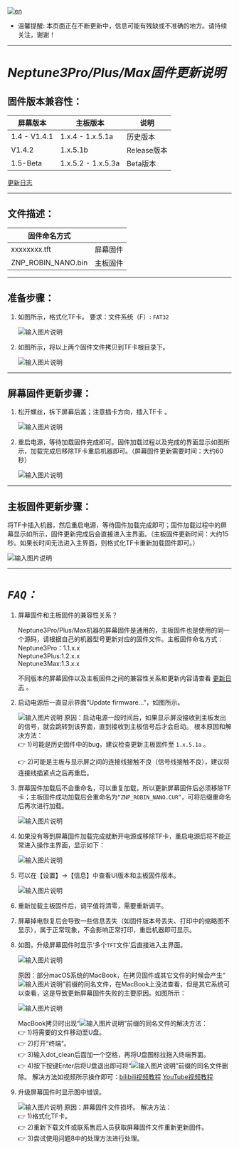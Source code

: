 [![en](https://img.shields.io/badge/lang-en-red.svg)](README-en.md)

- 温馨提醒: 本页面正在不断更新中，信息可能有残缺或不准确的地方。请持续关注，谢谢！

---

# **_Neptune3Pro/Plus/Max固件更新说明_**

## 固件版本兼容性：

| 屏幕版本      |      主板版本            |          说明           |
|------------|-------------------------------------|------------|
| 1.4 - V1.4.1       |      1.x.4 - 1.x.5.1a          |   历史版本      |
| V1.4.2       |      1.x.5.1b          |   Release版本  |
| 1.5-Beta  |      1.x.5.2 - 1.x.5.3a           |  Beta版本   |

[更新日志](Update-log.md)

---

## 文件描述：

| 固件命名方式|            |
|------------|-------------------------------------|
| xxxxxxxx.tft       |      屏幕固件          |
| ZNP_ROBIN_NANO.bin |      主板固件           |

---

## 准备步骤：

1. 如图所示，格式化TF卡。
    要求：文件系统（F）: `FAT32`

   ![输入图片说明](Pic/image1.png)

1. 如图所示，将以上两个固件文件拷贝到TF卡根目录下。

   ![输入图片说明](Pic/image3.png)

---

## 屏幕固件更新步骤：

1. 松开螺丝，拆下屏幕后盖；注意插卡方向，插入TF卡 。

   ![输入图片说明](Pic/image4.png)

1. 重启电源，等待加载固件完成即可。固件加载过程以及完成的界面显示如图所示，加载完成后移除TF卡重启机器即可。（屏幕固件更新需要时间：大约60秒）

   ![输入图片说明](Pic/image5-2.png)

---

## 主板固件更新步骤：

将TF卡插入机器，然后重启电源，等待固件加载完成即可；固件加载过程中的屏幕显示如所示，固件更新完成后会直接进入主界面。（主板固件更新时间：大约15秒。如果长时间无法进入主界面，则格式化TF卡重新加载固件即可。）

![输入图片说明](Pic/image6.png)

---

# **_`FAQ：`_**

1. 屏幕固件和主板固件的兼容性关系？

   Neptune3Pro/Plus/Max机器的屏幕固件是通用的，主板固件也是使用的同一个源码，请根据自己的机器型号更新对应的固件文件。主板固件命名方式：
   Neptune3Pro：1.1.x.x\
   Neptune3Plus:1.2.x.x\
   Neptune3Max:1.3.x.x

   不同版本的屏幕固件以及主板固件之间的兼容性关系和更新内容请查看 [更新日志](Update-log.md) 。

1. 启动电源后一直显示界面“Update firmware...”，如图所示。

   ![输入图片说明](Pic/image6-1.png)
   原因：启动电源一段时间后，如果显示屏没接收到主板发出的信号，就会跳转到该界面，直到接收到主板信号后才会启动。
   根本原因和解决方法：\
   :point_right: 1)可能是历史固件中的bug，建议检查更新主板固件至 `1.x.5.1a` 。

   :point_right: 2)可能是主板与显示屏之间的连接线接触不良（信号线接触不良），建议将连接线插紧点之后再重启。

1. 屏幕固件加载后不会重命名，可以重复加载，所以更新屏幕固件后必须移除TF卡；主板固件成功加载后会重命名为`“ZNP_ROBIN_NANO.CUR”`，可将后缀重命名后再次进行加载。

   ![输入图片说明](Pic/image7.png)

1. 如果没有等到屏幕固件加载完成就断开电源或移除TF卡，重启电源后将不能正常进入操作主界面，显示如下：

   ![输入图片说明](Pic/image7-1.png)

1. 可以在【设置】→【信息】中查看UI版本和主板固件版本。

   ![输入图片说明](Pic/image7-3.png)

1. 重新加载主板固件后，调平值将清零，需要重新调平。

1. 屏幕掉电恢复后会导致一些信息丢失（如固件版本号丢失、打印中的缩略图不显示），属于正常现象，不会影响正常打印，重启机器即可显示。

1. 如图，升级屏幕固件时显示‘多个`TFT`文件’后直接进入主界面。

   ![输入图片说明](Pic/image8-1.png)

   原因：部分macOS系统的MacBook，在拷贝固件或其它文件的时候会产生“![输入图片说明](Pic/image9-1.png)”前缀的同名文件，在MacBook上没法查看，但是其它系统可以查看，这是导致更新屏幕固件失败的主要原因。如图所示：

   ![输入图片说明](Pic/image9-2.png)

   MacBook拷贝时出现“![输入图片说明](Pic/image9-1.png)”前缀的同名文件的解决方法：\
   :point_right: 1)将需要的文件移动至U盘。\
   :point_right: 2)打开“终端”。\
   :point_right: 3)输入dot_clean后面加一个空格，再将U盘图标拉拖入终端界面。\
   :point_right: 4)按下按键Enter后将U盘退出即可将“![输入图片说明](Pic/image9-1.png)”前缀的同名文件删除。
   解决方法如视频所示操作即可：[bilibili视频教程](https://www.bilibili.com/video/BV1Lv4y1C7Qz/?share_source=copy_web&vd_source=39af2b2e9e60f33607226e91f3f17001) [YouTube视频教程](https://youtu.be/mdb4PTPlJh4)

1. 升级屏幕固件时显示图中错误。

   ![输入图片说明](Pic/image8-2.png)
   原因：屏幕固件文件损坏。
   解决方法：\
     :point_right: 1)格式化TF卡。\
     :point_right: 2)重新下载文件或联系售后人员获取屏幕固件文件重新更新固件。\
     :point_right: 3)尝试使用问题8中的处理方法进行处理。
